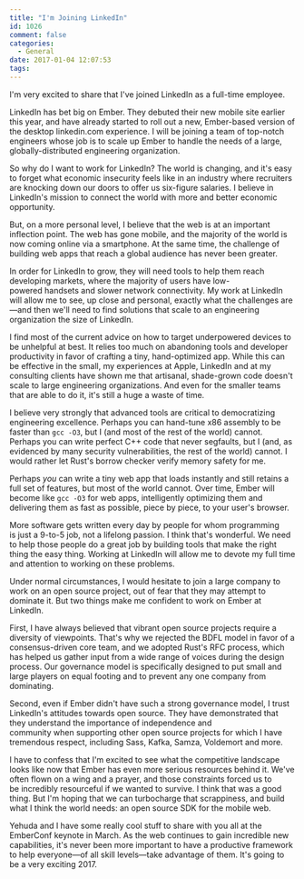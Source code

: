 ```yaml
---
title: "I'm Joining LinkedIn"
id: 1026
comment: false
categories:
  - General
date: 2017-01-04 12:07:53
tags:
---
```


I'm very excited to share that I've joined LinkedIn as a full-time employee.

LinkedIn has bet big on Ember. They debuted their new mobile site earlier this year, and have already started to roll out a new, Ember-based version of the desktop linkedin.com experience. I will be joining a team of top-notch engineers whose job is to scale up Ember to handle the needs of a large, globally-distributed engineering organization.

So why do I want to work for LinkedIn? The world is changing, and it's easy to forget what economic insecurity feels like in an industry where recruiters are knocking down our doors to offer us six-figure salaries. I believe in LinkedIn's mission to connect the world with more and better economic opportunity.

But, on a more personal level, I believe that the web is at an important inflection point. The web has gone mobile, and the majority of the world is now coming online via a smartphone. At the same time, the challenge of building web apps that reach a global audience has never been greater.

In order for LinkedIn to grow, they will need tools to help them reach developing markets, where the majority of users have low-powered handsets and slower network connectivity. My work at LinkedIn will allow me to see, up close and personal, exactly what the challenges are—and then we'll need to find solutions that scale to an engineering organization the size of LinkedIn.

I find most of the current advice on how to target underpowered devices to be unhelpful at best. It relies too much on abandoning tools and developer productivity in favor of crafting a tiny, hand-optimized app. While this can be effective in the small, my experiences at Apple, LinkedIn and at my consulting clients have shown me that artisanal, shade-grown code doesn't scale to large engineering organizations. And even for the smaller teams that are able to do it, it's still a huge a waste of time.

I believe very strongly that advanced tools are critical to democratizing engineering excellence. Perhaps you can hand-tune x86 assembly to be faster than `gcc -O3`, but I (and most of the rest of the world) cannot. Perhaps you can write perfect C++ code that never segfaults, but I (and, as evidenced by many security vulnerabilities, the rest of the world) cannot. I would rather let Rust's borrow checker verify memory safety for me.

Perhaps _you_ can write a tiny web app that loads instantly and still retains a full set of features, but most of the world cannot. Over time, Ember will become like `gcc -O3` for web apps, intelligently optimizing them and delivering them as fast as possible, piece by piece, to your user's browser.

More software gets written every day by people for whom programming is just a 9-to-5 job, not a lifelong passion. I think that's wonderful. We need to help those people do a great job by building tools that make the right thing the easy thing. Working at LinkedIn will allow me to devote my full time and attention to working on these problems.

Under normal circumstances, I would hesitate to join a large company to work on an open source project, out of fear that they may attempt to dominate it. But two things make me confident to work on Ember at LinkedIn.

First, I have always believed that vibrant open source projects require a diversity of viewpoints. That's why we rejected the BDFL model in favor of a consensus-driven core team, and we adopted Rust's RFC process, which has helped us gather input from a wide range of voices during the design process. Our governance model is specifically designed to put small and large players on equal footing and to prevent any one company from dominating.

Second, even if Ember didn't have such a strong governance model, I trust LinkedIn's attitudes towards open source. They have demonstrated that they understand the importance of independence and community when supporting other open source projects for which I have tremendous respect, including Sass, Kafka, Samza, Voldemort and more.

I have to confess that I'm excited to see what the competitive landscape looks like now that Ember has even more serious resources behind it. We've often flown on a wing and a prayer, and those constraints forced us to be incredibly resourceful if we wanted to survive. I think that was a good thing. But I'm hoping that we can turbocharge that scrappiness, and build what I think the world needs: an open source SDK for the mobile web.

Yehuda and I have some really cool stuff to share with you all at the EmberConf keynote in March. As the web continues to gain incredible new capabilities, it's never been more important to have a productive framework to help everyone—of all skill levels—take advantage of them. It's going to be a very exciting 2017.
